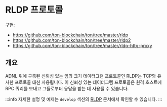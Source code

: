 # RLDP 프로토콜

구현:

- https://github.com/ton-blockchain/ton/tree/master/rldp
- https://github.com/ton-blockchain/ton/tree/master/rldp2
- https://github.com/ton-blockchain/ton/tree/master/rldp-http-proxy

## 개요

ADNL 위에 구축된 신뢰성 있는 임의 크기 데이터그램 프로토콜인 RLDP는 TCP와 유사한 프로토콜 대신 사용됩니다. 이 신뢰성 있는 데이터그램 프로토콜은 원격 호스트에 RPC 쿼리를 보내고 그들로부터 응답을 받는 데 사용될 수 있습니다.

:::info
자세한 설명 및 예제는 `develop` 섹션의 [RLDP](/develop/network/rldp) 문서에서 확인할 수 있습니다.
:::
